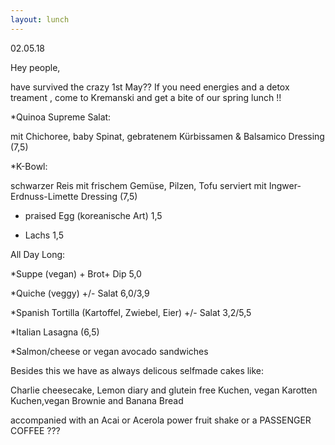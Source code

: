 ```yaml
---
layout: lunch
---
```


02.05.18

Hey people,

have survived the crazy 1st May?? If you need energies and a detox treament , come to Kremanski and get a bite of our spring lunch !!

\*Quinoa Supreme Salat:

mit Chichoree, baby Spinat, gebratenem K&uuml;rbissamen & Balsamico Dressing (7,5)

\*K-Bowl:

schwarzer Reis mit frischem Gem&uuml;se, Pilzen, Tofu serviert mit Ingwer-Erdnuss-Limette Dressing (7,5)

+ praised Egg (koreanische Art) 1,5

+ Lachs 1,5

All Day Long:

\*Suppe (vegan) + Brot+ Dip 5,0

\*Quiche (veggy) +/- Salat 6,0/3,9

\*Spanish Tortilla (Kartoffel, Zwiebel, Eier) +/- Salat 3,2/5,5

\*Italian Lasagna (6,5)

\*Salmon/cheese or vegan avocado sandwiches

Besides this we have as always delicous selfmade cakes like:

Charlie cheesecake, Lemon diary and glutein free Kuchen, vegan Karotten Kuchen,vegan Brownie and Banana Bread

accompanied with an Acai or Acerola power fruit shake or a PASSENGER COFFEE ???